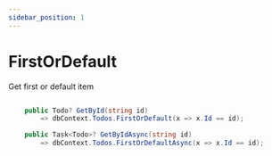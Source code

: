 ```yaml
---
sidebar_position: 1
---
```


# FirstOrDefault

Get first or default item

```csharp

    public Todo? GetById(string id)
        => dbContext.Todos.FirstOrDefault(x => x.Id == id);

    public Task<Todo>? GetByIdAsync(string id)
        => dbContext.Todos.FirstOrDefaultAsync(x => x.Id == id);

```
